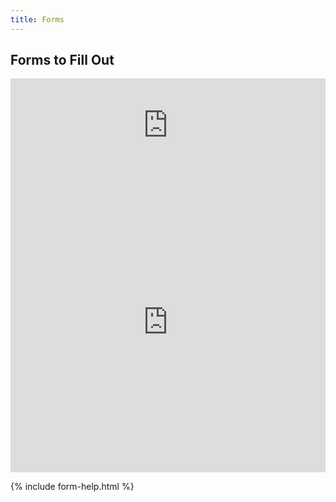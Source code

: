 ```yaml
---
title: Forms
---
```

## Forms to Fill Out

<a name="forms" /> <!-- This is here if you need it. -->
<div class="iframe-doc">
  <iframe src="https://drive.google.com/a/fpsct.org/file/d/0B73oD9WuzOePeXQ1eVZ4RTN5TzRIZ0FXbTVwUXYycDdDNGE0/preview" width="100%" frameborder="0"></iframe>
</div><div class="iframe-doc">
  <iframe src="https://drive.google.com/a/fpsct.org/file/d/0B2By5Y_DrT_RU1FreS1rQjcza1U/preview" width="100%" height="480" frameborder="0"></iframe>
</div>

{% include form-help.html %}
